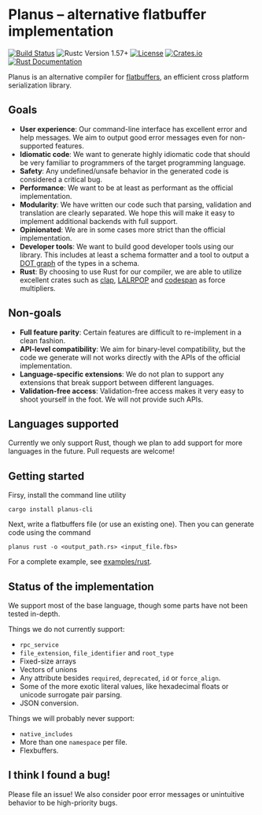 Planus – alternative flatbuffer implementation
===============================================

[![Build Status](https://github.com/planus-org/planus/actions/workflows/rust.yml/badge.svg?branch=main)](https://github.com/planus-org/planus/actions/workflows/rust.yml)
![Rustc Version 1.57+](https://img.shields.io/badge/rustc-1.57+-lightgray.svg)
[![License](https://img.shields.io/crates/l/planus)](https://crates.io/crates/planus)
[![Crates.io](https://img.shields.io/crates/v/planus)](https://crates.io/crates/planus)
[![Rust Documentation](https://img.shields.io/badge/api-rustdoc-blue.svg)](https://docs.rs/planus)


Planus is an alternative compiler for [flatbuffers](https://google.github.io/flatbuffers/), an efficient cross platform serialization library.

Goals
-----

* **User experience**: Our command-line interface has excellent error and help messages. We aim to output good error messages even for non-supported features.
* **Idiomatic code**: We want to generate highly idiomatic code that should be very familiar to programmers of the target programming language.
* **Safety**: Any undefined/unsafe behavior in the generated code is considered a critical bug.
* **Performance**: We want to be at least as performant as the official implementation.
* **Modularity**: We have written our code such that parsing, validation and translation are clearly separated. We hope this will make it easy to implement additional backends with full support.
* **Opinionated**: We are in some cases more strict than the official implementation.
* **Developer tools**: We want to build good developer tools using our library. This includes at least a schema formatter and a tool to output a [DOT graph](https://en.wikipedia.org/wiki/DOT_(graph_description_language)) of the types in a schema.
* **Rust**: By choosing to use Rust for our compiler, we are able to utilize excellent crates such as [clap](https://github.com/clap-rs/clap), [LALRPOP](https://github.com/lalrpop/lalrpop) and [codespan](https://github.com/brendanzab/codespan) as force multipliers.

Non-goals
---------

* **Full feature parity**: Certain features are difficult to re-implement in a clean fashion.
* **API-level compatibility**: We aim for binary-level compatibility, but the code we generate will not works directly with the APIs of the official implementation.
* **Language-specific extensions**: We do not plan to support any extensions that break support between different languages.
* **Validation-free access**: Validation-free access makes it very easy to shoot yourself in the foot. We will not provide such APIs.

Languages supported
-------------------

Currently we only support Rust, though we plan to add support for more languages in the future. Pull requests are welcome!

Getting started
---------------

Firsy, install the command line utility
```shell
cargo install planus-cli
```

Next, write a flatbuffers file (or use an existing one). Then you can generate code using the command
```shell
planus rust -o <output_path.rs> <input_file.fbs>
```

For a complete example, see [examples/rust](examples/rust).


Status of the implementation
----------------------------

We support most of the base language, though some parts have not been tested in-depth.

Things we do not currently support:

* `rpc_service`
* `file_extension`, `file_identifier` and `root_type`
* Fixed-size arrays
* Vectors of unions
* Any attribute besides `required`, `deprecated`, `id` or `force_align`.
* Some of the more exotic literal values, like hexadecimal floats or unicode surrogate pair parsing.
* JSON conversion.

Things we will probably never support:

* `native_includes`
* More than one `namespace` per file.
* Flexbuffers.


I think I found a bug!
----------------------

Please file an issue! We also consider poor error messages or unintuitive behavior to be high-priority bugs.
